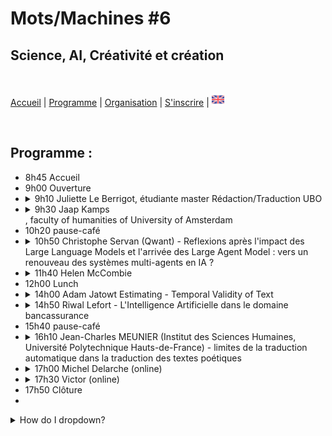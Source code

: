 # Mots/Machines #6 
## Science, AI, Créativité et création

<br>

[Accueil](https://motsmachines.github.io/2024/fr) | [Programme](https://motsmachines.github.io/2024/fr/program) | [Organisation](https://motsmachines.github.io/2024/fr/orga) | [S'inscrire](https://motsmachines.github.io/2024/fr/registration) | [<img src="EN.png" width="20">](https://motsmachines.github.io/2024/en/program)

<br>

## Programme :

- 8h45 Accueil
- 9h00 Ouverture
- <details> <summary> 9h10 Juliette Le Berrigot, étudiante master Rédaction/Traduction UBO </summary>aaaaaa </details>
- <details> <summary> 9h30 Jaap Kamps </summary>aaaaaa </details>, faculty of humanities of University of Amsterdam
- 10h20 pause-café
- <details> <summary> 10h50 Christophe Servan (Qwant) - Reflexions après l'impact des Large Language Models et l'arrivée des Large Agent Model : vers un renouveau des systèmes multi-agents en IA ? </summary>aaaaaa </details>
- <details> <summary> 11h40 Helen McCombie </summary>aaaaaa </details>
- 12h00 Lunch
- <details> <summary> 14h00 Adam Jatowt Estimating - Temporal Validity of Text </summary>aaaaaa </details>
- <details> <summary> 14h50 Riwal Lefort - L'Intelligence Artificielle dans le domaine bancassurance </summary>aaaaaa </details>
- 15h40 pause-café
- <details> <summary> 16h10 Jean-Charles MEUNIER (Institut des Sciences Humaines, Université Polytechnique Hauts-de-France) - limites de la traduction automatique dans la traduction des textes poétiques </summary>aaaaaa </details>
- <details> <summary> 17h00 Michel Delarche (online) </summary>aaaaaa </details>
- <details> <summary> 17h30 Victor (online) </summary>aaaaaa </details>
- 17h50 Clôture
- 
<details>
<summary>How do I dropdown?</summary>
<br>
This is how you dropdown.
</details>
